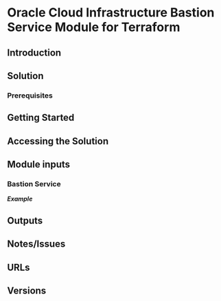 # Oracle Cloud Infrastructure Bastion Service Module for Terraform

## Introduction

## Solution

### Prerequisites

## Getting Started

## Accessing the Solution

## Module inputs

### Bastion Service

***Example***

## Outputs

## Notes/Issues

## URLs

## Versions
